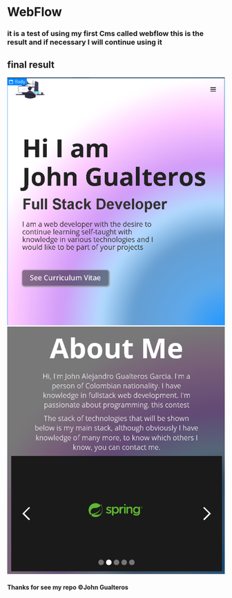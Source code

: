 # WebFlow

### it is a test of using my first Cms called webflow this is the result and if necessary I will continue using it
## final result

![](./img/web_flow_1.png)
![](./img/web_flow_2.png)

#### Thanks for see my repo ©John Gualteros